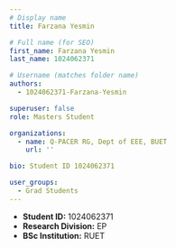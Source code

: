 ```yaml
---
# Display name
title: Farzana Yesmin

# Full name (for SEO)
first_name: Farzana Yesmin
last_name: 1024062371

# Username (matches folder name)
authors:
  - 1024062371-Farzana-Yesmin

superuser: false
role: Masters Student

organizations:
  - name: Q-PACER RG, Dept of EEE, BUET
    url: ''

bio: Student ID 1024062371

user_groups:
  - Grad Students
---
```


* **Student ID:** 1024062371
* **Research Division:** EP
* **BSc Institution:** RUET
